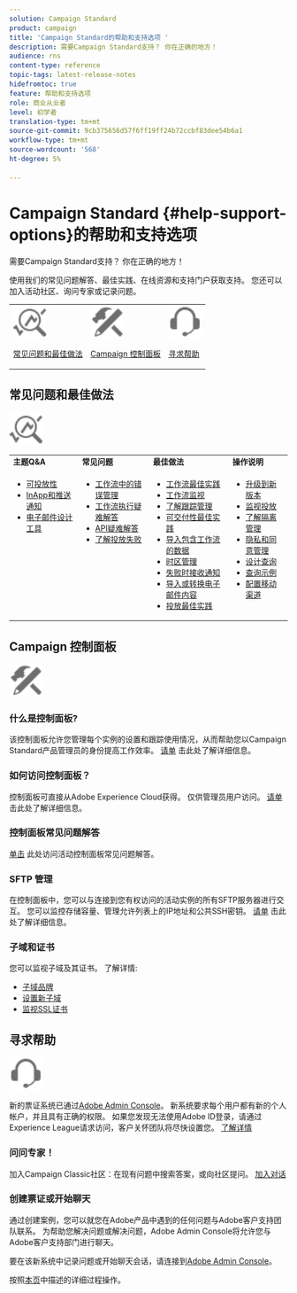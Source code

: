 ```yaml
---
solution: Campaign Standard
product: campaign
title: 'Campaign Standard的帮助和支持选项 '
description: 需要Campaign Standard支持？ 你在正确的地方！
audience: rns
content-type: reference
topic-tags: latest-release-notes
hidefromtoc: true
feature: 帮助和支持选项
role: 商业从业者
level: 初学者
translation-type: tm+mt
source-git-commit: 9cb375656d57f6ff19ff24b72ccbf83dee54b6a1
workflow-type: tm+mt
source-wordcount: '568'
ht-degree: 5%

---
```



# Campaign Standard {#help-support-options}的帮助和支持选项

需要Campaign Standard支持？ 你在正确的地方！

使用我们的常见问题解答、最佳实践、在线资源和支持门户获取支持。 您还可以加入活动社区、询问专家或记录问题。

<table>
    <tr>
        <td><img src="start/using/assets/do-not-localize/icon-faq.svg" width="60px"><p><a href="#faq">常见问题和最佳做法</a></p></td>
        <td><img src="start/using/assets/do-not-localize/icon-control-panel.svg" width="60px"><p><a href="#control-panel">Campaign 控制面板</a></p></td>
        <td><img src="start/using/assets/do-not-localize/icon-support.svg" width="60px"><p><a href="#support">寻求帮助</a></p></td>
    </tr>
</table>

## 常见问题和最佳做法

<img src="start/using/assets/do-not-localize/icon-faq.svg" width="60px">

<table>
    <tr><td><strong>主题Q&amp;A</strong></td><td><strong>常见问题</strong></td><td><strong>最佳做法</strong></td><td><strong>操作说明</strong></td></tr>
    <tr>
    <td valign="top">
        <ul>
        <li><a href="sending/using/monitor-deliverability.md">可投放性</a></li>
        <li><a href="administration/using/aep-faq.md">InApp和推送通知</a></li>
        <li><a href="designing/using/faq-email-designer.md">电子邮件设计工具</a></li>
        </ul>
    </td>
    <td valign="top">
        <ul>
        <li><a href="automating/using/monitoring-workflow-execution.md#error-management">工作流中的错误管理</a></li>
        <li><a href="automating/using/best-practices-workflows.md">工作流执行疑难解答</a></li>
        <li><a href="api/using/troubleshooting.md">API疑难解答</a></li>
        <li><a href="sending/using/understanding-delivery-failures.md">了解投放失败</a></li>
        </ul>
    </td>
   <td valign="top">
        <ul>
        <li><a href="automating/using/best-practices-workflows.md">工作流最佳实践</a></li>
        <li><a href="automating/using/about-workflow-execution.md">工作流监视</a></li>
        <li><a href="sending/using/tracking-messages.md">了解跟踪管理</a></li>
        <li><a href="sending/using/about-deliverability.md">可交付性最佳实践</a></li>
        <li><a href="automating/using/creating-import-workflow-templates.md">导入包含工作流的数据</a></li>
        <li><a href="sending/using/sending-messages-at-the-recipient-s-time-zone.md">时区管理</a></li>
        <li><a href="sending/using/receiving-alerts-when-failures-happen.md">失败时接收通知</a></li>
        <li><a href="designing/using/using-existing-content.md">导入或转换电子邮件内容</a></li>
        <li><a href="sending/using/delivery-best-practices.md">投放最佳实践</a></li>
        </ul>
    </td>
    <td valign="top">
        <ul>
        <li><a href="rn/using/release-planning.md">升级到新版本</a></li>
        <li><a href="sending/using/monitoring-a-delivery.md">监视投放</a></li>
        <li><a href="sending/using/understanding-quarantine-management.md">了解隔离管理</a></li>
        <li><a href="start/using/privacy-management.md">隐私和同意管理</a></li>
        <li><a href="automating/using/query.md">设计查询</a></li>
        <li><a href="automating/using/query-samples.md">查询示例</a></li>
        <li><a href="https://helpx.adobe.com/campaiacs-mobile.html">配置移动渠道</a></li>
        </ul>
    </td>
    </tr>
</table>

## Campaign 控制面板

<img src="start/using/assets/do-not-localize/icon-control-panel.svg" width="60px">

### 什么是控制面板?

该控制面板允许您管理每个实例的设置和跟踪使用情况，从而帮助您以Campaign Standard产品管理员的身份提高工作效率。
[请单](https://experienceleague.adobe.com/docs/control-panel/using/discover-control-panel/key-features.html?lang=en#discover-control-panel) 击此处了解详细信息。

### 如何访问控制面板？

控制面板可直接从Adobe Experience Cloud获得。 仅供管理员用户访问。 [请单](https://experienceleague.adobe.com/docs/control-panel/using/discover-control-panel/accessing-control-panel.html?lang=en#discover-control-panel) 击此处了解详细信息。

### 控制面板常见问题解答

[单击](https://experienceleague.adobe.com/docs/control-panel/using/faq.html?lang=en) 此处访问活动控制面板常见问题解答。

### SFTP 管理

在控制面板中，您可以与连接到您有权访问的活动实例的所有SFTP服务器进行交互。 您可以监控存储容量、管理允许列表上的IP地址和公共SSH密钥。 [请单](https://experienceleague.adobe.com/docs/control-panel/using/sftp-management/about-sftp-management.html?lang=en#sftp-management) 击此处了解详细信息。

### 子域和证书

您可以监视子域及其证书。 了解详情:

* [子域品牌](https://experienceleague.adobe.com/docs/control-panel/using/subdomains-and-certificates/subdomains-branding.html?lang=en#subdomains-and-certificates)
* [设置新子域](https://experienceleague.adobe.com/docs/control-panel/using/subdomains-and-certificates/setting-up-new-subdomain.html?lang=en#subdomains-and-certificates)
* [监视SSL证书](https://experienceleague.adobe.com/docs/control-panel/using/subdomains-and-certificates/renewing-subdomain-certificate.html?lang=en#subdomains-and-certificates)

## 寻求帮助

<img src="start/using/assets/do-not-localize/icon-support.svg" width="60px">

新的票证系统已通过[Adobe Admin Console](https://adminconsole.adobe.com/overview)。 新系统要求每个用户都有新的个人帐户，并且具有正确的权限。 如果您发现无法使用Adobe ID登录，请通过Experience League请求访问，客户关怀团队将尽快设置您。 [了解详情](https://helpx.adobe.com/enterprise/admin-guide.html/enterprise/using/support-for-experience-cloud.ug.html)

### 问问专家！

加入Campaign Classic社区：在现有问题中搜索答案，或向社区提问。 [加入对话](https://experienceleaguecommunities.adobe.cadobe-campaign-standard/ct-p/adobe-campaign-standard-community)

### 创建票证或开始聊天

通过创建案例，您可以就您在Adobe产品中遇到的任何问题与Adobe客户支持团队联系。 为帮助您解决问题或解决问题，Adobe Admin Console将允许您与Adobe客户支持部门进行聊天。

要在该新系统中记录问题或开始聊天会话，请连接到[Adobe Admin Console](https://adminconsole.adobe.com/overview)。

按照[本页](https://helpx.adobe.com/enterprise/admin-guide.html/enterprise/using/support-for-experience-cloud.ug.html)中描述的详细过程操作。
